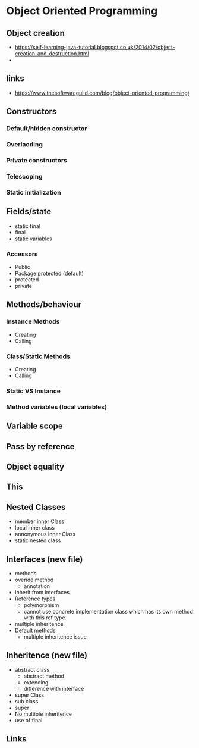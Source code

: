 # Object Oriented Programming

## Object creation

- https://self-learning-java-tutorial.blogspot.co.uk/2014/02/object-creation-and-destruction.html
-
## links

- https://www.thesoftwareguild.com/blog/object-oriented-programming/

## Constructors

### Default/hidden constructor
### Overlaoding
### Private constructors
### Telescoping
### Static initialization

## Fields/state

- static final
- final
- static variables

### Accessors

- Public
- Package protected (default)
- protected
- private

## Methods/behaviour

### Instance Methods

- Creating
- Calling

### Class/Static Methods

- Creating
- Calling

### Static VS Instance

### Method variables (local variables)

## Variable scope

## Pass by reference

## Object equality

## This

## Nested Classes
- member inner Class
- local inner class
- annonymous inner Class
- static nested class

## Interfaces (new file)
- methods
- overide method
  - annotation
- inherit from interfaces
- Reference types
  - polymorphism
  - cannot use concrete implementation class which has its own method with this ref type
- multiple inheritence
- Default methods
  - multiple inheritence issue


## Inheritence (new file)
- abstract class
  - abstract method
  - extending
  - difference with interface
- super Class
- sub class
- super
- No multiple inheritence
- use of final

## Links
